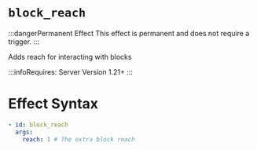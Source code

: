 # `block_reach`
:::dangerPermanent Effect
This effect is permanent and does not require a trigger.
:::

Adds reach for interacting with blocks

:::infoRequires:
Server Version 1.21+
:::
# Effect Syntax
```yaml
- id: block_reach
  args:
    reach: 1 # The extra block reach
```
